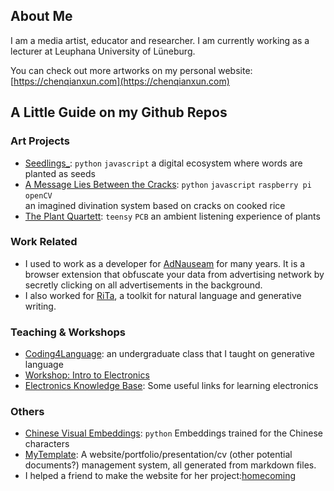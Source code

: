 ## About Me

I am a media artist, educator and researcher. I am currently working as a lecturer at Leuphana University of Lüneburg.

You can check out more artworks on my personal website:   
[https://chenqianxun.com](https://chenqianxun.com)

## A Little Guide on my Github Repos
### Art Projects
- [Seedlings_](https://github.com/cqx931/seedlings): `python` `javascript` a digital ecosystem where words are planted as seeds
- [A Message Lies Between the Cracks](https://github.com/digitalmediabremen/A_Message_Lies_Between_the_Cracks_Documentation): 
  `python`  `javascript` `raspberry pi` `openCV`  
  an imagined divination system based on cracks on cooked rice
- [The Plant Quartett](https://github.com/digitalmediabremen/The-Plant-Quartett): `teensy` `PCB` an ambient listening experience of plants

### Work Related
-  I used to work as a developer for [AdNauseam](https://github.com/dhowe/AdNauseam) for many years. It is a browser extension that obfuscate your data from advertising network by secretly clicking on all advertisements in the background.
-  I also worked for [RiTa](https://github.com/dhowe/rita), a toolkit for natural language and generative writing.

### Teaching & Workshops
- [Coding4Language](https://github.com/cqx931/Coding4Language/tree/gh-pages): an undergraduate class that I taught on generative language
- [Workshop: Intro to Electronics](https://gist.github.com/cqx931/2212d003491a28abbab97fd6f6c5e64d)
- [Electronics Knowledge Base](https://gist.github.com/cqx931/7dc9ec8ec9634eb18be6154e1f6ed32e): Some useful links for learning electronics

### Others
- [Chinese Visual Embeddings](https://github.com/cqx931/chineseVisualEmbeddings): `python` Embeddings trained for the Chinese characters
- [MyTemplate](https://github.com/cqx931/myTemplate): A website/portfolio/presentation/cv (other potential documents?) management system, all generated from markdown files.
- I helped a friend to make the website for her project:[homecoming](https://xinaliq.netlify.app/)
